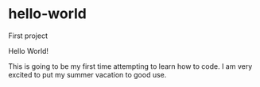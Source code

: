 # hello-world
First project

Hello World!

This is going to be my first time attempting to learn how to code.
I am very excited to put my summer vacation to good use. 

